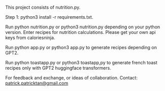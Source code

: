 This project consists of nutrition.py.

Step 1: python3 install -r requirements.txt.

Run python nutrition.py or python3 nutrition.py depending on your python version. Enter recipes for nutrition calculations. Please get your own api keys from caloriesninja.

Run python app.py or python3 app.py to generate recipes depending on GPT2.

Run python toastapp.py or python3 toastapp,py to generate french toast recipes only with GPT2 huggingface transformers.

For feedback and exchange, or ideas of collaboration. Contact: patrick.patricktan@gmail.com
